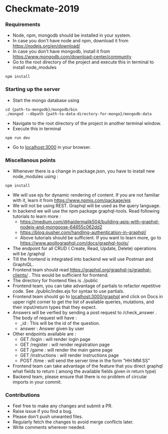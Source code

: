 # Checkmate-2019


### Requirements
- Node, npm, mongodb should be installed in your system.
- In case you don't have node and npm, download it from <https://nodejs.org/en/download/>
- In case you don't have mongodb, install it from <https://www.mongodb.com/download-center/community>
- Go to the root directory of the project and execute this in terminal to install node_modules
```
npm install
```


### Starting up the server
- Start the mongo database using 
```
cd {path-to-mongodb}/mongodb/bin
./mongod --dbpath {path-to-data-directory-for-mongo}/mongodb-data
```
- Navigate to the root directory of the project in another terminal window.
- Execute this in terminal
```
npm run dev
```
- Go to <localhost:3000> in your browser.


### Miscellanous points
- Whenever there is a change in package.json, you have to install new node_modules using :
```
npm install
```
- We will use ejs for dynamic rendering of content. If you are not familiar with it, learn it from <https://www.npmjs.com/package/ejs>
- We will not be using REST. Graphql will be used as the query language. 
- In backend we will use the npm package graphql-tools. Read following tutorials to learn more :
    - <https://medium.com/@haidermalik504/building-apis-with-graphql-nodejs-and-mongoose-64655c062dd2>
    - <https://blog.pusher.com/handling-authentication-in-graphql/>
    - Above tutorials should be sufficient. If you want to learn more, go to <https://www.apollographql.com/docs/graphql-tools/>
- The endpoint for all CRUD ( Create, Read, Update, Delete) operations will be /graphql
- Till the frontend is integrated into backend we will use Postman and GraphiQL.
- Frontend team should read <https://graphql.org/graphql-js/graphql-clients/> . This would be sufficient for frontend.
- The directory for frontend files is ./public
- Frontend team, you can take advantage of partials to refactor repetitive code. See ./public/index.ejs for syntax to use partials.
- Frontend team should go to <localhost:3000/graphql> and click on Docs in upper right corner to get the list of available queries, mutations, and their input/return types that they expect.
- Answers will be verfied by sending a post request to /check_answer . The body of request will have :
    - _id : This will be the id of the question.
    - answer : Answer given by user
- Other endpoints available are :
    - GET /login : will render login page
    - GET /register : will render registration page
    - GET /game : will render the main game page
    - GET /instructions : will render instructions page
    - POST /time : will send the server time in the form "HH:MM:SS"
- Frontend team can take advantage of the feature that you direct graphql what fields to return ( among the available fields given in return type)
- Backend team, please ensure that there is no problem of circular imports in your commit.


### Contributions
- Feel free to make any changes and submit a PR.
- Raise issue if you find a bug.
- Please don't push unwanted files.
- Regularly fetch the changes to avoid merge conflicts later.
- Write comments wherever needed.
